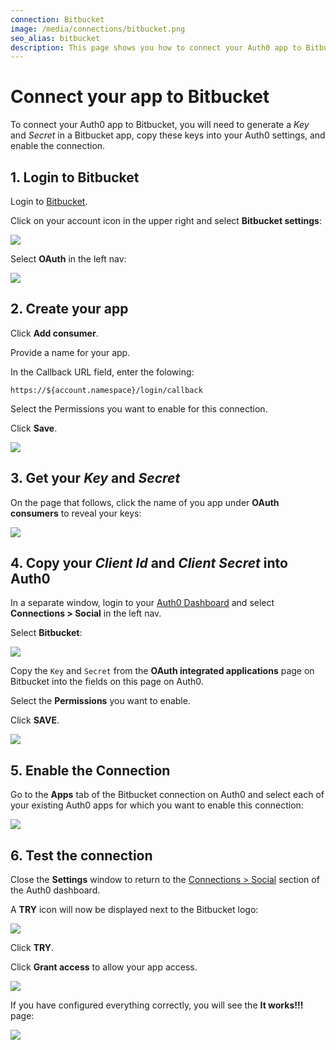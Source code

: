 ```yaml
---
connection: Bitbucket
image: /media/connections/bitbucket.png
seo_alias: bitbucket
description: This page shows you how to connect your Auth0 app to Bitbucket. You will need to generate keys, copy these into your Auth0 settings, and enable the connection.
---
```


# Connect your app to Bitbucket

To connect your Auth0 app to Bitbucket, you will need to generate a *Key* and *Secret* in a Bitbucket app, copy these keys into your Auth0 settings, and enable the connection.

## 1. Login to Bitbucket

Login to [Bitbucket](https://bitbucket.org/).

Click on your account icon in the upper right and select **Bitbucket settings**: 

![](/media/articles/connections/social/bitbucket/bitbucket-01.png)

Select **OAuth**	in the left nav:

![](/media/articles/connections/social/bitbucket/bitbucket-02.png)

## 2. Create your app

Click **Add consumer**.

Provide a name for your app.

In the Callback URL field, enter the folowing:

`https://${account.namespace}/login/callback`

Select the Permissions you want to enable for this connection.

Click **Save**.

![](/media/articles/connections/social/bitbucket/bitbucket-03.png)

## 3. Get your *Key* and *Secret*

On the page that follows, click the name of you app under **OAuth consumers** to reveal your keys:

![](/media/articles/connections/social/bitbucket/bitbucket-04.png)

## 4. Copy your *Client Id* and *Client Secret* into Auth0

In a separate window, login to your [Auth0 Dashboard](${uiURL}) and select **Connections > Social** in the left nav. 

Select **Bitbucket**:

![](/media/articles/connections/social/bitbucket/bitbucket-05.png)

Copy the `Key` and `Secret` from the **OAuth integrated applications** page on Bitbucket into the fields on this page on Auth0.

Select the **Permissions** you want to enable.

Click **SAVE**.

![](/media/articles/connections/social/bitbucket/bitbucket-06.png)

## 5. Enable the Connection

Go to the **Apps** tab of the Bitbucket connection on Auth0 and select each of your existing Auth0 apps for which you want to enable this connection:

![](/media/articles/connections/social/bitbucket/bitbucket-07.png)

## 6. Test the connection

Close the **Settings** window to return to the [Connections > Social](${uiURL}/#/conncetions/social) section of the Auth0 dashboard.

A **TRY** icon will now be displayed next to the Bitbucket logo:

![](/media/articles/connections/social/bitbucket/bitbucket-08.png)

Click **TRY**.

Click **Grant access** to allow your app access.

![](/media/articles/connections/social/bitbucket/bitbucket-09.png)

If you have configured everything correctly, you will see the **It works!!!** page:

![](/media/articles/connections/social/bitbucket/bitbucket-10.png)
